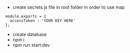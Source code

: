 - create secrets.js file in root folder in order to use map

```
module.exports = {
  accessToken : 'YOUR KEY HERE'
};
```

- create database
- npm i
- npm run start:dev
